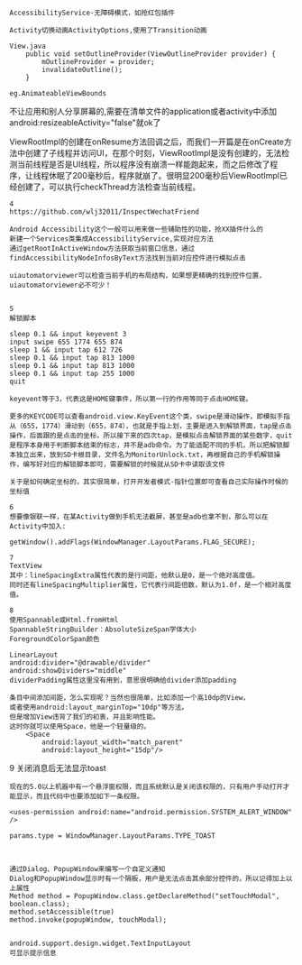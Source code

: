 `AccessibilityService-无障碍模式，如抢红包插件`

`Activity切换动画ActivityOptions,使用了Transition动画`

```
View.java
    public void setOutlineProvider(ViewOutlineProvider provider) {
        mOutlineProvider = provider;
        invalidateOutline();
    }
    
eg.AnimateableViewBounds
```


不让应用和别人分享屏幕的,需要在清单文件的application或者activity中添加android:resizeableActivity="false"就ok了


ViewRootImpl的创建在onResume方法回调之后，而我们一开篇是在onCreate方法中创建了子线程并访问UI，在那个时刻，ViewRootImpl是没有创建的，无法检测当前线程是否是UI线程，所以程序没有崩溃一样能跑起来，而之后修改了程序，让线程休眠了200毫秒后，程序就崩了。很明显200毫秒后ViewRootImpl已经创建了，可以执行checkThread方法检查当前线程。



```
4
https://github.com/wlj32011/InspectWechatFriend

Android Accessibility这个一般可以用来做一些辅助性的功能，抢XX插件什么的
新建一个Services类集成AccessibilityService,实现对应方法
通过getRootInActiveWindow方法获取当前窗口信息，通过findAccessibilityNodeInfosByText方法找到当前对应控件进行模拟点击

uiautomatorviewer可以检查当前手机的布局结构，如果想更精确的找到控件位置，uiautomatorviewer必不可少！


```


```
5
解锁脚本

sleep 0.1 && input keyevent 3
input swipe 655 1774 655 874
sleep 1 && input tap 612 726
sleep 0.1 && input tap 813 1000
sleep 0.1 && input tap 813 1000
sleep 0.1 && input tap 255 1000
quit

keyevent等于3，代表这是HOME键事件，所以第一行的作用等同于点击HOME键。

更多的KEYCODE可以查看android.view.KeyEvent这个类，swipe是滑动操作，即模拟手指从（655，1774）滑动到（655，874），也就是手指上划，主要是进入到解锁界面，tap是点击操作，后面跟的是点击的坐标，所以接下来的四次tap，是模拟点击解锁界面的某些数字，quit是程序本身用于判断脚本结束的标志，并不是adb命令。为了能适配不同的手机，所以把解锁脚本独立出来，放到SD卡根目录，文件名为MonitorUnlock.txt，再根据自己的手机解锁操作，编写好对应的解锁脚本即可，需要解锁的时候就从SD卡中读取该文件

关于是如何确定坐标的，其实很简单，打开开发者模式-指针位置即可查看自己实际操作时候的坐标值

```


```
6
想要像银联一样，在某Activity做到手机无法截屏，甚至是adb也拿不到，那么可以在Activity中加入:

getWindow().addFlags(WindowManager.LayoutParams.FLAG_SECURE);
```

```
7
TextView
其中：lineSpacingExtra属性代表的是行间距，他默认是0，是一个绝对高度值。
同时还有lineSpacingMultiplier属性，它代表行间距倍数，默认为1.0f，是一个相对高度值。
```

```
8
使用Spannable或Html.fromHtml
SpannableStringBuilder：AbsoluteSizeSpan字体大小
ForegroundColorSpan颜色

```

```
LinearLayout
android:divider="@drawable/divider"
android:showDividers="middle"
dividerPadding属性这里没有用到，意思很明确给divider添加padding

```

```
条目中间添加间距，怎么实现呢？当然也很简单，比如添加一个高10dp的View，
或者使用android:layout_marginTop="10dp"等方法。
但是增加View违背了我们的初衷，并且影响性能。
这时你就可以使用Space，他是一个轻量级的。
    <Space
        android:layout_width="match_parent"
        android:layout_height="15dp"/>
```


9 关闭消息后无法显示toast
```
现在的5.0以上机器中有一个悬浮窗权限，而且系统默认是关闭该权限的，只有用户手动打开才能显示，而且代码中也要添加如下一条权限。

<uses-permission android:name="android.permission.SYSTEM_ALERT_WINDOW" />

params.type = WindowManager.LayoutParams.TYPE_TOAST



通过Dialog、PopupWindow来编写一个自定义通知
Dialog和PopupWindow显示时有一个隔板，用户是无法点击其余部分控件的，所以记得加上以上属性
Method method = PopupWindow.class.getDeclareMethod("setTouchModal", boolean.class);
method.setAccessible(true)
method.invoke(popupWindow, touchModal);


android.support.design.widget.TextInputLayout
可显示提示信息


```